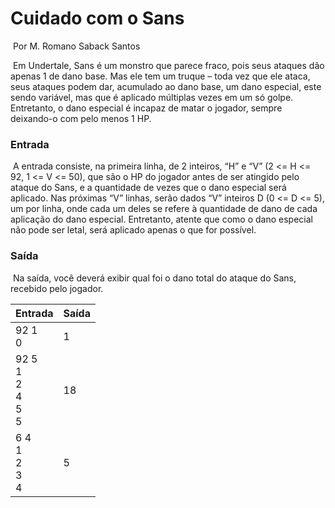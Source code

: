 # 							Cuidado com o Sans 

​															Por M. Romano Saback Santos 

​	Em Undertale, Sans é um monstro que parece fraco, pois seus ataques dão apenas 1 de dano base. Mas ele tem um truque – toda vez que ele ataca, seus ataques podem dar, acumulado ao dano base, um dano especial, este sendo variável, mas que é aplicado múltiplas vezes em um só golpe. Entretanto, o dano especial é incapaz de matar o jogador, sempre deixando-o com pelo menos 1 HP. 

### Entrada

​	A entrada consiste, na primeira linha, de 2 inteiros, “H” e “V” (2 <= H <= 92, 1 <= V <= 50), que são o HP do jogador antes de ser atingido pelo ataque do Sans, e a quantidade de vezes que o dano especial será aplicado. Nas próximas “V” linhas, serão dados “V” inteiros D (0 <= D <= 5), um por linha, onde cada um deles se refere à quantidade de dano de cada aplicação do dano especial. Entretanto, atente que como o dano especial não pode ser letal, será aplicado apenas o que for possível. 

### Saída 

​	Na saída, você deverá exibir qual foi o dano total do ataque do Sans, recebido pelo jogador. 

| Entrada                                 | Saída |
| --------------------------------------- | ----- |
| 92 1<br />0                             | 1     |
| 92 5<br />1<br />2<br />4<br />5<br />5 | 18    |
| 6 4<br />1<br />2<br />3<br />4         | 5     |

